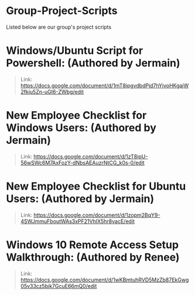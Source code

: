 # Group-Project-Scripts
Listed below are our group's project scripts


# Windows/Ubuntu Script for Powershell: (Authored by Jermain)
>Link: https://docs.google.com/document/d/1mT8ipgvdbdPjd7hYjvoHKgajW2fkju5Zn-uGI6-ZWbg/edit


# New Employee Checklist for Windows Users: (Authored by Jermain)
>Link: https://docs.google.com/document/d/1zT8ipU-56wSWc6M7AxFozY-dNbsAEAuzrNtCG_k0s-0/edit


# New Employee Checklist for Ubuntu Users: (Authored by Jermain)
>Link: https://docs.google.com/document/d/1zopm2BqY9-4SWJmmuFboutWAs3xPF21VhIX5hr8vacE/edit


# Windows 10 Remote Access Setup Walkthrough: (Authored by Renee)
>Link: https://docs.google.com/document/d/1wKBmtuhRVD5MzZb87EkGwg05v33cz5bjk7GcuE66mQ0/edit

